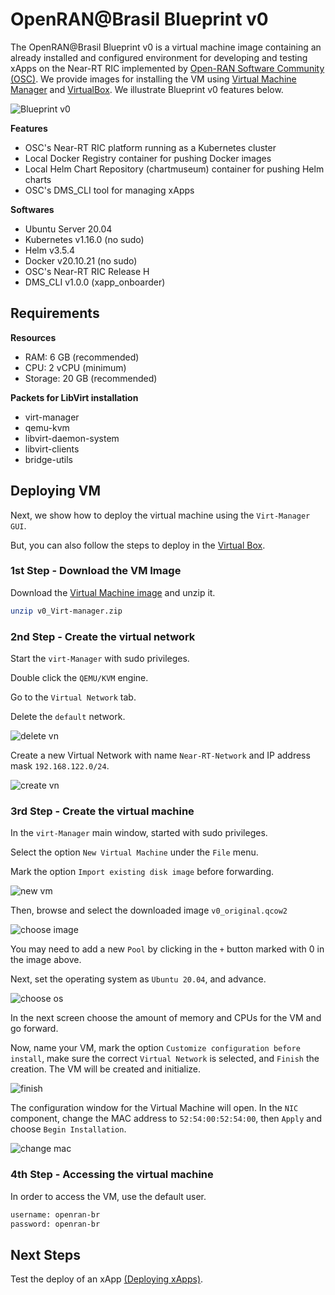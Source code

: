 # OpenRAN@Brasil Blueprint v0
The OpenRAN@Brasil Blueprint v0 is a virtual machine image containing an already installed and configured environment for developing and testing xApps on the Near-RT RIC implemented by [Open-RAN Software Community (OSC)](https://o-ran-sc.org/). We provide images for installing the VM using [Virtual Machine Manager](https://virt-manager.org/) and [VirtualBox](https://www.virtualbox.org/). We illustrate Blueprint v0 features below.

![Blueprint v0](docs/figs/blueprint_v0.png)

**Features**
- OSC's Near-RT RIC platform running as a Kubernetes cluster
- Local Docker Registry container for pushing Docker images
- Local Helm Chart Repository (chartmuseum) container for pushing Helm charts
- OSC's DMS_CLI tool for managing xApps

**Softwares**
- Ubuntu Server 20.04
- Kubernetes v1.16.0 (no sudo)
- Helm v3.5.4
- Docker  v20.10.21 (no sudo)
- OSC's Near-RT RIC Release H
- DMS_CLI v1.0.0 (xapp_onboarder)


## Requirements

**Resources**
- RAM: 6 GB (recommended)
- CPU: 2 vCPU (minimum)
- Storage: 20 GB (recommended)

**Packets for LibVirt installation**
- virt-manager 
- qemu-kvm 
- libvirt-daemon-system 
- libvirt-clients 
- bridge-utils

## Deploying VM

Next, we show how to deploy the virtual machine using the `Virt-Manager GUI`.

But, you can also follow the steps to deploy in the [Virtual Box](docs/virtual-box-deploy.md).

### 1st Step - Download the VM Image
Download the [Virtual Machine image](https://drive.google.com/file/d/1yfi_3ZF0s9fDrRXnX73U2WOef0D8573p/view?usp=drive_link) and unzip it.

``` bash
unzip v0_Virt-manager.zip
```

### 2nd Step - Create the virtual network

Start the `virt-Manager` with sudo privileges.

Double click the `QEMU/KVM` engine.

Go to the `Virtual Network` tab.

Delete the `default` network.

![delete vn](docs/figs/3-vn-deletion.jpg)

Create a new Virtual Network with name `Near-RT-Network` and IP address mask `192.168.122.0/24`.

![create vn](docs/figs/4-vn-info.jpg)


### 3rd Step - Create the virtual machine

In the `virt-Manager` main window, started with sudo privileges.

Select the option `New Virtual Machine` under the `File` menu.

Mark the option `Import existing disk image` before forwarding.

![new vm](docs/figs/0-vm-install.jpg)

Then, browse and select the downloaded image `v0_original.qcow2`

![choose image](docs/figs/1-vm-install.jpg)

You may need to add a new `Pool` by clicking in the `+` button marked with 0 in the image above.

Next, set the operating system as `Ubuntu 20.04`, and advance.

![choose os](docs/figs/2-vm-install.jpg)

In the next screen choose the amount of memory and CPUs for the VM and go forward.

Now, name your VM, mark the option `Customize configuration before install`, make sure the correct `Virtual Network` is selected, and `Finish` the creation. The VM will be created and initialize.

![finish](docs/figs/5-vm-finish.jpg)

The configuration window for the Virtual Machine will open. In the `NIC` component, change the MAC address to `52:54:00:52:54:00`, then `Apply` and choose `Begin Installation`.

![change mac](docs/figs/6-vm-mac.jpg)

### 4th Step - Accessing the virtual machine

In order to access the VM, use the default user.
``` bash
username: openran-br
password: openran-br
```

## Next Steps

Test the deploy of an xApp [(Deploying xApps)](docs/xapp.md).
